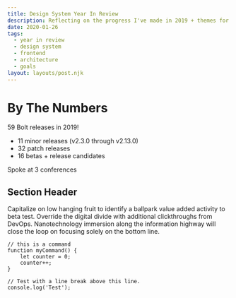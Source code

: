```yaml
---
title: Design System Year In Review
description: Reflecting on the progress I've made in 2019 + themes for 2020+.  
date: 2020-01-26
tags:
  - year in review
  - design system
  - frontend
  - architecture
  - goals
layout: layouts/post.njk
---
```


# By The Numbers

59 Bolt releases in 2019!

- 11 minor releases (v2.3.0 through v2.13.0)
- 32 patch releases
- 16 betas + release candidates

Spoke at 3 conferences

## Section Header

Capitalize on low hanging fruit to identify a ballpark value added activity to beta test. Override the digital divide with additional clickthroughs from DevOps. Nanotechnology immersion along the information highway will close the loop on focusing solely on the bottom line.

``` text/2-3
// this is a command
function myCommand() {
	let counter = 0;
	counter++;
}

// Test with a line break above this line.
console.log('Test');
```
